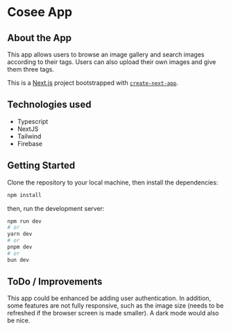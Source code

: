 # Cosee App



## About the App

This app allows users to browse an image gallery and search images according to their tags. Users can also upload their own images and give them three tags. 

This is a [Next.js](https://nextjs.org/) project bootstrapped with [`create-next-app`](https://github.com/vercel/next.js/tree/canary/packages/create-next-app).

## Technologies used

- Typescript
- NextJS
- Tailwind
- Firebase

## Getting Started

Clone the repository to your local machine, then install the dependencies:
```bash
npm install
```

then, run the development server:

```bash
npm run dev
# or
yarn dev
# or
pnpm dev
# or
bun dev
```
## ToDo / Improvements

This app could be enhanced be adding user authentication. In addition, some features are not fully responsive, such as the image size (needs to be refreshed if the browser screen is made smaller). A dark mode would also be nice.